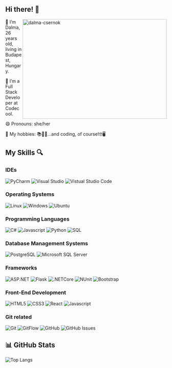 ## Hi there! 👋

<p><img align="right" src="https://cdn.dribbble.com/users/2514124/screenshots/5439070/girl_3.gif" width="450px" height="310px" alt="dalma-csernok" /></p>

<p align="left"> 🔭 I’m Dalma, 26 years old, living in Budapest, Hungary.</p>

<p align="left">🌱 I’m a Full Stack Developer at Codecool.</p> 

<p align="left">😄 Pronouns: she/her</p>

<p align="left">🌺 My hobbies: 📚🍳🏃‍...and coding, of course!🤓🖥️</p>


## My Skills 🔍

### IDEs
![PyCharm](http://img.shields.io/badge/-PyCharm-lightgreen?style=flat-square&logo=PyCharm&logoColor=black)
![Visual Studio](http://img.shields.io/badge/-Visual_Studio-orange?style=flat-square&logo=visual%20studio&logoColor=black)
![Vistual Studio Code](http://img.shields.io/badge/-Visual_Studio_Code-darkblue?style=flat-square&logo=visual%20studio%20code&logoColor=white)

### Operating Systems
![Linux](http://img.shields.io/badge/-Linux-red?style=flat-square&logo=linux&logoColor=black)
![Windows](http://img.shields.io/badge/-Windows-pink?style=flat-square&logo=windows&logoColor=black)
![Ubuntu](https://img.shields.io/badge/Ubuntu-E95420?style=flat-square&logo=ubuntu&logoColor=black)

### Programming Languages
![C#](http://img.shields.io/badge/-C%23-blue?style=flat-square&logo=csharp&logoColor=black)
![Javascript](http://img.shields.io/badge/-Javascript-blueviolet?style=flat-square&logo=javascript&logoColor=black)
![Python](http://img.shields.io/badge/-Python-aquamarine?style=flat-square&logo=python&logoColor=black)
![SQL](http://img.shields.io/badge/-SQL-darkgreen?style=flat-square)

### Database Management Systems
![PostgreSQL](http://img.shields.io/badge/-PostgreSQL-lightseagreen?style=flat-square&logo=postgresql&logoColor=black)
![Microsoft SQL Server](http://img.shields.io/badge/-Microsoft_SQL_Server-darkorange?style=flat-square&logo=microsoft-sql-server&logoColor=white)

### Frameworks
![ASP.NET](http://img.shields.io/badge/-ASP.NET-darkmagenta?style=flat-square&logo=.NET&logoColor=black)
![Flask](http://img.shields.io/badge/-Flask-darksalmon?style=flat-square&logo=flask&logoColor=black)
![.NETCore](http://img.shields.io/badge/-.NET_Core-greenyellow?style=flat-square&logo=.NET&logoColor=black)
![NUnit](http://img.shields.io/badge/-NUnit-gray?style=flat-square&)
![Bootstrap](http://img.shields.io/badge/-Bootstrap-indianred?style=flat-square&logo=bootstrap&logoColor=black)

### Front-End Development
![HTML5](http://img.shields.io/badge/-HTML5-orange?style=flat-square&logo=html5&logoColor=black)
![CSS3](http://img.shields.io/badge/-CSS3-turquoise?style=flat-square&logo=css3&logoColor=black)
![React](http://img.shields.io/badge/-React-dodgerblue?style=flat-square&logo=react&logoColor=black)
![Javascript](http://img.shields.io/badge/-Javascript-blueviolet?style=flat-square&logo=javascript&logoColor=black)

### Git related
![Git](http://img.shields.io/badge/-Git-moccasin?style=flat-square&logo=git&logoColor=black)
![GitFlow](http://img.shields.io/badge/-GitFlow-lightskyblue?style=flat-square&logo=git&logoColor=black)
![GitHub](http://img.shields.io/badge/-GitHub-lime?style=flat-square&logo=github&logoColor=black)
![GitHub Issues](http://img.shields.io/badge/-GitHub_Issues-hotpink?style=flat-square&logo=github&logoColor=black)

## 📊 GitHub Stats

![Top Langs](https://github-readme-stats.vercel.app/api/top-langs/?username=dalmacsernok&theme=tokyonight)
 
  
  

